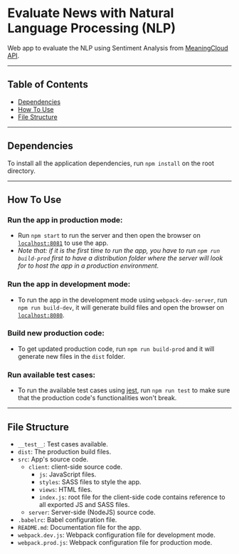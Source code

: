 # Evaluate News with Natural Language Processing (NLP)

Web app to evaluate the NLP using Sentiment Analysis from [MeaningCloud API](https://www.meaningcloud.com/developer/sentiment-analysis).

---

## Table of Contents

- [Dependencies](#Dependencies)
- [How To Use](#How-To-Use)
- [File Structure](#File-Structure)

---

## Dependencies

To install all the application dependencies, run `npm install` on the root directory.

---

## How To Use

### Run the app in production mode:

* Run `npm start` to run the server and then open the browser on [`localhost:8081`](http://localhost:8081) to use the app.
* _Note that: if it is the first time to run the app, you have to run `npm run build-prod` first to have a distribution folder where the server will look for to host the app in a production environment._

### Run the app in development mode:

* To run the app in the development mode using `webpack-dev-server`, run `npm run build-dev`, it will generate build files and open the browser on [`localhost:8080`](http://localhost:8080).

### Build new production code:

* To get updated production code, run `npm run build-prod` and it will generate new files in the `dist` folder.

### Run available test cases:

* To run the available test cases using [jest](https://jestjs.io/), run `npm run test` to make sure that the production code's functionalities won't break.

---

## File Structure

- `__test__`: Test cases available.
- `dist`: The production build files.
- `src`: App's source code.
  - `client`: client-side source code.
    - `js`: JavaScript files.
    - `styles`: SASS files to style the app.
    - `views`: HTML files.
    - `index.js`: root file for the client-side code contains reference to all exported JS and SASS files.
  - `server`: Server-side (NodeJS) source code.
- `.babelrc`: Babel configuration file.
- `README.md`: Documentation file for the app.
- `webpack.dev.js`: Webpack configuration file for development mode.
- `webpack.prod.js`: Webpack configuration file for production mode.
